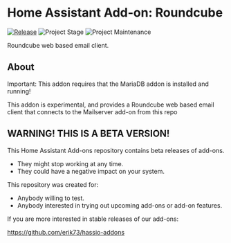 # Home Assistant Add-on: Roundcube

[![Release][release-shield]][release] ![Project Stage][project-stage-shield] ![Project Maintenance][maintenance-shield]

Roundcube web based email client.

## About

Important: This addon requires that the MariaDB addon is installed and running!

This addon is experimental, and provides a Roundcube web based email client
that connects to the Mailserver add-on from this repo

## WARNING! THIS IS A BETA VERSION!

This Home Assistant Add-ons repository contains beta releases of add-ons.

- They might stop working at any time.
- They could have a negative impact on your system.

This repository was created for:

- Anybody willing to test.
- Anybody interested in trying out upcoming add-ons or add-on features.

If you are more interested in stable releases of our add-ons:

<https://github.com/erik73/hassio-addons>

[maintenance-shield]: https://img.shields.io/maintenance/yes/2025.svg
[project-stage-shield]: https://img.shields.io/badge/project%20stage-experimental-yellow.svg
[release-shield]: https://img.shields.io/badge/version-v1.1.0-blue.svg
[release]: https://github.com/erik73/addon-roundcube/tree/v1.1.0